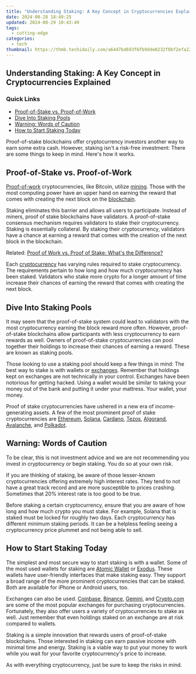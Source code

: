 ```yaml
---
title: "Understanding Staking: A Key Concept in Cryptocurrencies Explained"
date: 2024-08-28 18:49:25
updated: 2024-08-29 10:43:49
tags:
  - cutting-edge
categories:
  - tech
thumbnail: https://thmb.techidaily.com/a6447bd693f6fb9dde0232f0bf2efa222cd309687cbf80433fabaf4944196642.png
---
```


## Understanding Staking: A Key Concept in Cryptocurrencies Explained

### Quick Links

* [Proof-of-Stake vs. Proof-of-Work](https://youtube-help.techidaily.com/new-from-stillness-to-stirring-tips-for-bouncing-text/)
* [Dive Into Staking Pools](https://discord-videos.techidaily.com/2024-approved-a-comprehensive-guide-to-changing-avatars-and-statuses-on-discord/)
* [Warning: Words of Caution](https://facebook-videos.techidaily.com/updated-lightning-leap-into-facebook-id-sleuthing-for-2024/)
* [How to Start Staking Today](https://instagram-video-files.techidaily.com/updated-mastering-instagram-success-harness-the-power-of-ig-data/)

 Proof-of-stake blockchains offer cryptocurrency investors another way to earn some extra cash. However, staking isn't a risk-free investment: There are some things to keep in mind. Here's how it works.

##  Proof-of-Stake vs. Proof-of-Work

[Proof-of-work](https://graphic-issues.techidaily.com/blinking-void-after-graphic-patch/) cryptocurrencies, like Bitcoin, utilize [mining](https://vimeo-videos.techidaily.com/updated-in-2024-mastering-video-allure-securing-top-spots-with-the-vimeo-experts/). Those with the most computing power have an upper hand on earning the reward that comes with creating the next block on the [blockchain](https://facebook-videos.techidaily.com/updated-2024-approved-top-playlist-hits-social-medias-1-10-video-winners/).

 Staking eliminates this barrier and allows all users to participate. Instead of miners, proof of stake blockchains have validators. A proof-of-stake consensus mechanism requires validators to stake their cryptocurrency. Staking is essentially collateral. By staking their cryptocurrency, validators have a chance at earning a reward that comes with the creation of the next block in the blockchain.

Related: [Proof of Work vs. Proof of Stake: What's the Difference?](https://graphic-issues.techidaily.com/blinking-void-after-graphic-patch/) 

 Each [cryptocurrency](https://sim-unlock.techidaily.com/in-2024-top-11-free-apps-to-check-imei-on-itel-p40plus-phones-by-drfone-android/) has varying rules required to stake cryptocurrency. The requirements pertain to how long and how much cryptocurrency has been staked. Validators who stake more crypto for a longer amount of time increase their chances of earning the reward that comes with creating the next block.

##  Dive Into Staking Pools

 It may seem that the proof-of-stake system could lead to validators with the most cryptocurrency earning the block reward more often. However, proof-of-stake blockchains allow participants with less cryptocurrency to earn rewards as well. Owners of proof-of-stake cryptocurrencies can pool together their holdings to increase their chances of earning a reward. These are known as staking pools.

 Those looking to use a staking pool should keep a few things in mind: The best way to stake is with wallets or [exchanges](https://fake-location.techidaily.com/fake-the-location-to-get-around-the-mlb-blackouts-on-apple-iphone-15-pro-max-drfone-by-drfone-virtual-ios/). Remember that holdings kept on exchanges are not technically in your control. Exchanges have been notorious for getting hacked. Using a wallet would be similar to taking your money out of the bank and putting it under your mattress. Your wallet, your money.

 Proof of stake cryptocurrencies have ushered in a new era of income-generating assets. A few of the most prominent proof of stake cryptocurrencies are [Ethereum](https://extra-information.techidaily.com/in-2024-automated-opener-your-srt-files-windows-and-mac/), [Solana](https://solana.com/), [Cardano](https://cardano.org/), [Tezos](https://tezos.com/), [Algorand](https://www.algorand.com/), [Avalanche](https://www.avax.network/), and [Polkadot](https://polkadot.network/).

##  Warning: Words of Caution

 To be clear, this is not investment advice and we are not recommending you invest in cryptocurrency or begin staking. You do so at your own risk.

 If you are thinking of staking, be aware of those lesser-known cryptocurrencies offering extremely high interest rates. They tend to not have a great track record and are more susceptible to prices crashing. Sometimes that 20% interest rate is too good to be true.

 Before staking a certain cryptocurrency, ensure that you are aware of how long and how much crypto you must stake. For example, Solana that is staked must be locked for roughly two days. Each cryptocurrency has different minimum staking periods. It can be a helpless feeling seeing a cryptocurrency price plummet and not being able to sell.

##  How to Start Staking Today

 The simplest and most secure way to start staking is with a wallet. Some of the most used wallets for staking are [Atomic Wallet](https://atomicwallet.io/) or [Exodus](https://www.exodus.com/). These wallets have user-friendly interfaces that make staking easy. They support a broad range of the more prominent cryptocurrencies that can be staked. Both are available for iPhone or Android users, too.

 Exchanges can also be used. [Coinbase](https://www.coinbase.com/staking), [Binance](https://www.binance.com/en/staking), [Gemini](https://www.gemini.com/earn), and [Crypto.com](https://crypto.com/us/earn) are some of the most popular exchanges for purchasing cryptocurrencies. Fortunately, they also offer users a variety of cryptocurrencies to stake as well. Just remember that even holdings staked on an exchange are at risk compared to wallets.

 Staking is a simple innovation that rewards users of proof-of-stake blockchains. Those interested in staking can earn passive income with minimal time and energy. Staking is a viable way to put your money to work while you wait for your favorite cryptocurrency's price to increase.

 As with everything cryptocurrency, just be sure to keep the risks in mind.

<ins class="adsbygoogle"
     style="display:block"
     data-ad-format="autorelaxed"
     data-ad-client="ca-pub-7571918770474297"
     data-ad-slot="1223367746"></ins>



<ins class="adsbygoogle"
     style="display:block"
     data-ad-client="ca-pub-7571918770474297"
     data-ad-slot="8358498916"
     data-ad-format="auto"
     data-full-width-responsive="true"></ins>
